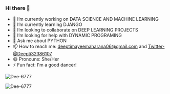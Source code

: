 ### Hi there 👋




- 🔭 I’m currently working on DATA SCIENCE AND MACHINE LEARNING
- 🌱 I’m currently learning DJANGO
- 👯 I’m looking to collaborate on DEEP LEARNING PROJECTS
- 🤔 I’m looking for help with DYNAMIC PROGRAMING
- 💬 Ask me about PYTHON
- 📫 How to reach me: deeptimayeemaharana06@gmail.com and [Twitter-@Deepti32386107](https://twitter.com/Deepti32386107)
- 😄 Pronouns: She/Her
- ⚡ Fun fact: I'm a good dancer!

<p><img align="center" src="https://github-readme-streak-stats.herokuapp.com/?user=Dee-6777&theme=light" alt="Dee-6777" /></p>

<p><img align="left" src="https://github-readme-stats.vercel.app/api/top-langs?username=Dee-6777&show_icons=true&theme=light&locale=en&layout=compact" alt="Dee-6777" /></p>
